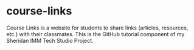 # course-links
Course Links is a website for students to share links (articles, resources, etc.) with their classmates. This is the GitHub tutorial component of my Sheridan IMM Tech Studio Project.
